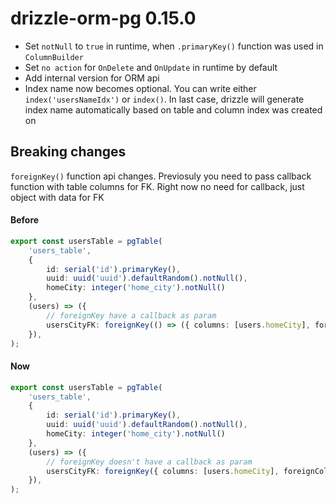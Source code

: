 # drizzle-orm-pg 0.15.0

- Set `notNull` to `true` in runtime, when `.primaryKey()` function was used in `ColumnBuilder`
- Set `no action` for `OnDelete` and `OnUpdate` in runtime by default
- Add internal version for ORM api
- Index name now becomes optional. You can write either `index('usersNameIdx')` or `index()`. In last case, drizzle will generate index name automatically based on table and column index was created on

## Breaking changes
`foreignKey()` function api changes. Previosuly you need to pass callback function with table columns for FK. Right now no need for callback, just object with data for FK

#### Before
```typescript
export const usersTable = pgTable(
	'users_table',
	{
		id: serial('id').primaryKey(),
		uuid: uuid('uuid').defaultRandom().notNull(),
		homeCity: integer('home_city').notNull()
	},
	(users) => ({
		// foreignKey have a callback as param
		usersCityFK: foreignKey(() => ({ columns: [users.homeCity], foreignColumns: [cities.id] })),
	}),
);
```

#### Now
```typescript
export const usersTable = pgTable(
	'users_table',
	{
		id: serial('id').primaryKey(),
		uuid: uuid('uuid').defaultRandom().notNull(),
		homeCity: integer('home_city').notNull()
	},
	(users) => ({
		// foreignKey doesn't have a callback as param
		usersCityFK: foreignKey({ columns: [users.homeCity], foreignColumns: [cities.id] }),
	}),
);
```